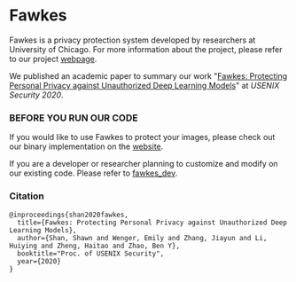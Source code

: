 # Fawkes

Fawkes is a privacy protection system developed by researchers at University of Chicago. For more information about the project, please refer to our project [webpage](http://sandlab.cs.uchicago.edu/fawkes/).  

We published an academic paper to summary our work "[Fawkes: Protecting Personal Privacy against Unauthorized Deep Learning Models](https://arxiv.org/pdf/2002.08327.pdf)" at *USENIX Security 2020*. 


### BEFORE YOU RUN OUR CODE

If you would like to use Fawkes to protect your images, please check out our binary implementation on the [website](http://sandlab.cs.uchicago.edu/fawkes/#code). 

If you are a developer or researcher planning to customize and modify on our existing code. Please refer to [fawkes_dev](https://github.com/Shawn-Shan/fawkes/tree/master/fawkes_dev). 

### Citation
```
@inproceedings{shan2020fawkes,
  title={Fawkes: Protecting Personal Privacy against Unauthorized Deep Learning Models},
  author={Shan, Shawn and Wenger, Emily and Zhang, Jiayun and Li, Huiying and Zheng, Haitao and Zhao, Ben Y},
  booktitle="Proc. of USENIX Security",
  year={2020}
}
```